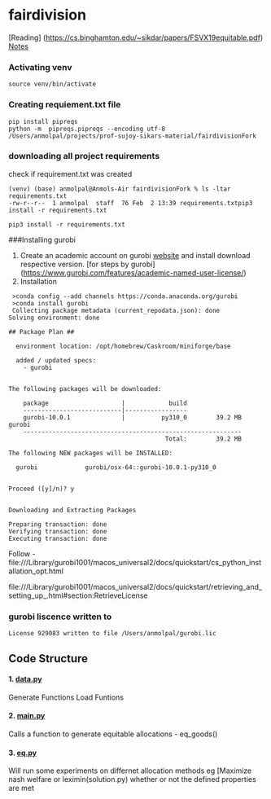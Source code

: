 # fairdivision
[Reading] (https://cs.binghamton.edu/~sikdar/papers/FSVX19equitable.pdf)
[Notes](https://www.notion.so/Equitable-allocations-4009ba1acc7f4b89ae57ff7d93d733a6)

### Activating venv
```
source venv/bin/activate
```

### Creating requiement.txt file
```
pip install pipreqs
python -m  pipreqs.pipreqs --encoding utf-8  /Users/anmolpal/projects/prof-sujoy-sikars-material/fairdivisionFork
```

### downloading all project requirements
check if requirement.txt was created
```
(venv) (base) anmolpal@Anmols-Air fairdivisionFork % ls -ltar requirements.txt 
-rw-r--r--  1 anmolpal  staff  76 Feb  2 13:39 requirements.txtpip3 install -r requirements.txt
```

```
pip3 install -r requirements.txt
```

###Installing gurobi
1. Create an academic account on gurobi [website](https://www.gurobi.com/downloads/gurobi-software/) and install download respective version. [for steps by gurobi] (https://www.gurobi.com/features/academic-named-user-license/)
2. Installation
```
 >conda config --add channels https://conda.anaconda.org/gurobi
 >conda install gurobi
 Collecting package metadata (current_repodata.json): done
Solving environment: done

## Package Plan ##

  environment location: /opt/homebrew/Caskroom/miniforge/base

  added / updated specs:
    - gurobi


The following packages will be downloaded:

    package                    |            build
    ---------------------------|-----------------
    gurobi-10.0.1              |          py310_0        39.2 MB  gurobi
    ------------------------------------------------------------
                                           Total:        39.2 MB

The following NEW packages will be INSTALLED:

  gurobi             gurobi/osx-64::gurobi-10.0.1-py310_0 


Proceed ([y]/n)? y


Downloading and Extracting Packages
                                                                                                       
Preparing transaction: done
Verifying transaction: done
Executing transaction: done
```


Follow - file:///Library/gurobi1001/macos_universal2/docs/quickstart/cs_python_installation_opt.html

file:///Library/gurobi1001/macos_universal2/docs/quickstart/retrieving_and_setting_up_.html#section:RetrieveLicense

### gurobi liscence written to 
```
License 929083 written to file /Users/anmolpal/gurobi.lic
```


## Code Structure
#### 1. [data.py](data.py)
Generate Functions 
Load Funtions 

#### 2. [main.py](main.py)
Calls a function to generate equitable allocations - eq_goods()

#### 3. [eq.py](eq.py)
Will run some experiments on differnet allocation methods eg [Maximize nash welfare or leximin(solution.py) whether or not the defined properties are met
